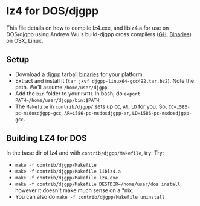 # lz4 for DOS/djgpp
This file details on how to compile lz4.exe, and liblz4.a for use on DOS/djgpp using
Andrew Wu's build-djgpp cross compilers ([GH][0], [Binaries][1]) on OSX, Linux.

## Setup
* Download a djgpp tarball [binaries][1] for your platform.  
* Extract and install it (`tar jxvf djgpp-linux64-gcc492.tar.bz2`).  Note the path.  We'll assume `/home/user/djgpp`.
* Add the `bin` folder to your `PATH`.  In bash, do `export PATH=/home/user/djgpp/bin:$PATH`.
* The `Makefile` in `contrib/djgpp/` sets up `CC`, `AR`, `LD` for you.  So, `CC=i586-pc-msdosdjgpp-gcc`, `AR=i586-pc-msdosdjgpp-ar`, `LD=i586-pc-msdosdjgpp-gcc`.

## Building LZ4 for DOS
In the base dir of lz4 and with `contrib/djgpp/Makefile`, try:
Try:
* `make -f contrib/djgpp/Makefile`
* `make -f contrib/djgpp/Makefile liblz4.a`
* `make -f contrib/djgpp/Makefile lz4.exe`
* `make -f contrib/djgpp/Makefile DESTDIR=/home/user/dos install`, however it doesn't make much sense on a \*nix.
* You can also do `make -f contrib/djgpp/Makefile uninstall`

[0]: https:
[1]: https:
